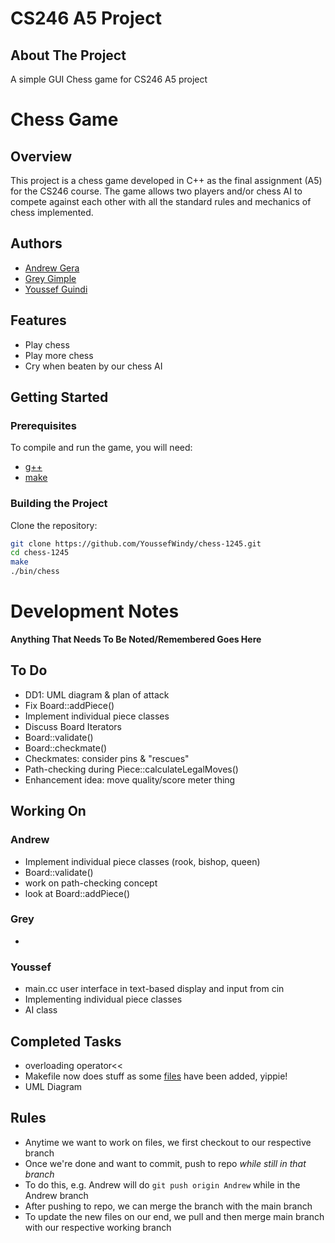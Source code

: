 # CS246 A5 Project

## About The Project
A simple GUI Chess game for CS246 A5 project

# Chess Game

## Overview

This project is a chess game developed in C++ as the final assignment (A5) for the CS246 course. The game allows two players and/or chess AI to compete against each other with all the standard rules and mechanics of chess implemented.

## Authors

- [Andrew Gera](https://github.com/Angeraa "Andrew Gera")
- [Grey Gimple](https://github.com/greygimple "Grey Gimple")
- [Youssef Guindi](https://github.com/YoussefWindy "Youssef Windy")

## Features

- Play chess
- Play more chess
- Cry when beaten by our chess AI

## Getting Started

### Prerequisites

To compile and run the game, you will need:

- [g++](https://gcc.gnu.org/ "Woah")
- [make](https://www.make.com/en "Make")

### Building the Project

Clone the repository:
```sh
git clone https://github.com/YoussefWindy/chess-1245.git
cd chess-1245
make
./bin/chess
```

# Development Notes
**Anything That Needs To Be Noted/Remembered Goes Here**

## To Do
- DD1: UML diagram & plan of attack
- Fix Board::addPiece()
- Implement individual piece classes
- Discuss Board Iterators
- Board::validate()
- Board::checkmate()
- Checkmates: consider pins & "rescues"
- Path-checking during Piece::calculateLegalMoves()
- Enhancement idea: move quality/score meter thing

## Working On

### Andrew
- Implement individual piece classes (rook, bishop, queen)
- Board::validate()
- work on path-checking concept
- look at Board::addPiece()

### Grey
-

### Youssef
- main.cc user interface in text-based display and input from cin
- Implementing individual piece classes
- AI class

## Completed Tasks
- overloading operator<<
- Makefile now does stuff as some [files](https://www.youtube.com/watch?v=dQw4w9WgXcQ "files ;)") have been added, yippie!
- UML Diagram

## Rules
- Anytime we want to work on files, we first checkout to our respective branch
- Once we're done and want to commit, push to repo *while still in that branch*
- To do this, e.g. Andrew will do `git push origin Andrew` while in the Andrew branch
- After pushing to repo, we can merge the branch with the main branch
- To update the new files on our end, we pull and then merge main branch with our respective working branch
